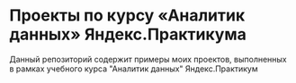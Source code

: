 # Проекты по курсу «Аналитик данных» Яндекс.Практикума
Данный репозиторий содержит примеры моих проектов, выполненных в рамках учебного курса "Аналитик данных" Яндекс.Практикум

